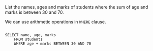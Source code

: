 List the names, ages and marks of students where the sum of age and marks is between 30 and 70.

We can use arithmetic operations in `WHERE` clause.

<Editor lang="sql" dbName="students1.db">
<code>
SELECT name, age, marks
    FROM students
    WHERE age + marks BETWEEN 30 AND 70
</code>
</Editor>